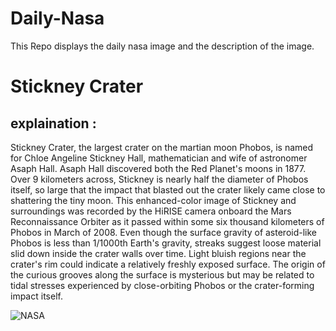# Daily-Nasa

This Repo displays the daily nasa image and the description of the image.

<!--NASA-->
# Stickney Crater
## explaination :

Stickney Crater, the largest crater on the martian moon Phobos, is named for Chloe Angeline Stickney Hall, mathematician and wife of astronomer Asaph Hall. Asaph Hall discovered both the Red Planet's moons in 1877. Over 9 kilometers across, Stickney is nearly half the diameter of Phobos itself, so large that the impact that blasted out the crater likely came close to shattering the tiny moon. This enhanced-color image of Stickney and surroundings was recorded by the HiRISE camera onboard the Mars Reconnaissance Orbiter as it passed within some six thousand kilometers of Phobos in March of 2008. Even though the surface gravity of asteroid-like Phobos is less than 1/1000th Earth's gravity, streaks suggest loose material slid down inside the crater walls over time. Light bluish regions near the crater's rim could indicate a relatively freshly exposed surface. The origin of the curious grooves along the surface is mysterious but may be related to tidal stresses experienced by close-orbiting Phobos or the crater-forming impact itself.

![NASA](https://apod.nasa.gov/apod/image/2307/PSP_007769_9010_IRB_Stickney1024.jpg)
<!--/NASA-->